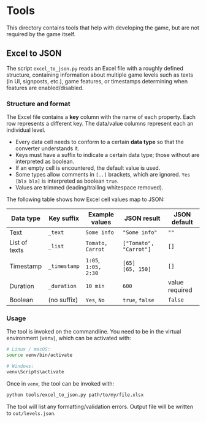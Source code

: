 # Tools

This directory contains tools that help with developing the game, but are not required by the game itself.

## Excel to JSON

The script `excel_to_json.py` reads an Excel file with a roughly defined structure, containing information about
multiple game levels such as texts (in UI, signposts, etc.), game features, or timestamps determining when features
are enabled/disabled.

### Structure and format

The Excel file contains a **key** column with the name of each property. Each row represents a different key.
The data/value columns represent each an individual level.

- Every data cell needs to conform to a certain **data type** so that the converter understands it.
- Keys must have a suffix to indicate a certain data type; those without are interpreted as boolean.
- If an empty cell is encountered, the default value is used.
- Some types allow comments in `[..]` brackets, which are ignored. `Yes [bla bla]` is interpreted as boolean `true`.
- Values are trimmed (leading/trailing whitespace removed).

The following table shows how Excel cell values map to JSON:

| Data type     | Key suffix   | Example values          | JSON result            | JSON default   |
|---------------|--------------|-------------------------|------------------------|----------------|
| Text          | `_text`      | `Some info `            | `"Some info"`          | `""`           |
| List of texts | `_list`      | `Tomato, Carrot`        | `["Tomato", "Carrot"]` | `[]`           |
| Timestamp     | `_timestamp` | `1:05`,<br>`1:05, 2:30` | `[65]`<br>`[65, 150]`  | `[]`           |
| Duration      | `_duration`  | `10 min`                | `600`                  | value required |
| Boolean       | (no suffix)  | `Yes`, `No`             | `true`, `false`        | `false`        |

### Usage

The tool is invoked on the commandline. You need to be in the virtual environment (venv), which can be activated with:
```bash
# Linux / macOS:
source venv/bin/activate

# Windows:
venv\Scripts\activate
```

Once in `venv`, the tool can be invoked with:
```bash
python tools/excel_to_json.py path/to/my/file.xlsx
```

The tool will list any formatting/validation errors.
Output file will be written to `out/levels.json`.